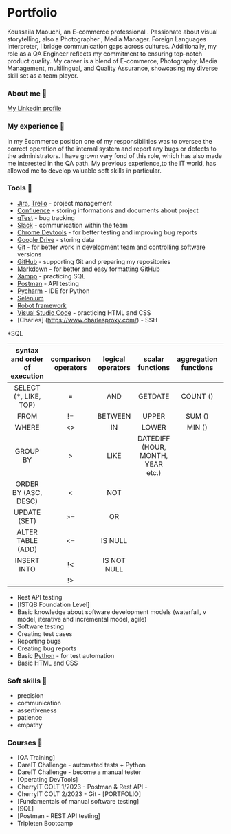 # Portfolio
Koussaila Maouchi, an E-commerce professional . Passionate about visual storytelling, also a Photographer , Media Manager. Foreign Languages Interpreter, I bridge communication gaps across cultures. Additionally, my role as a QA Engineer reflects my commitment to ensuring top-notch product quality. My career is a blend of E-commerce, Photography, Media Management, multilingual, and Quality Assurance, showcasing my diverse skill set as a team player.
### About me :wave:


[My Linkedin profile](https://www.linkedin.com/in/koussailamehdi/)

### My experience :office:
In my Ecommerce position one of my responsibilities was to oversee the correct operation of the internal system and report any bugs or defects to the administrators. I have grown very fond of this role, which has also made me interested in the QA path. My previous experience,to the IT world, has allowed me to develop valuable soft skills in particular.

### Tools :wrench:
* [Jira](https://www.atlassian.com/en/software/jira), [Trello](https://trello.com/pl/tour) - project management
* [Confluence](https://www.atlassian.com/software/confluence) - storing informations and documents about project
* [qTest](https://www.tricentis.com/products/unified-test-management-qtest/test-case-manager) - bug tracking
* [Slack](https://slack.com/) - communication within the team
* [Chrome Devtools](https://developer.chrome.com/docs/devtools/) - for better testing and improving bug reports
* [Google Drive](https://www.google.com/drive/) - storing data
* [Git](https://git-scm.com/) - for better work in development team and controlling software versions
* [GitHub](https://github.com/) - supporting Git and preparing my repositories
* [Markdown](https://docs.github.com/en/get-started/writing-on-github/getting-started-with-writing-and-formatting-on-github/basic-writing-and-formatting-syntax) - for better and easy formatting GitHub
* [Xampp](https://www.apachefriends.org/pl/index.html) - practicing SQL
* [Postman](https://www.postman.com/) - API testing
* [Pycharm](https://www.jetbrains.com/pycharm/) - IDE for Python
* [Selenium](https://www.selenium.dev/)
* [Robot framework](https://robotframework.org/)
* [Visual Studio Code](https://code.visualstudio.com/) - practicing HTML and CSS
* [Charles] (https://www.charlesproxy.com/) - SSH

*SQL
 
| syntax and order of execution | comparison operators | logical operators | scalar functions                 | aggregation functions | others
|:-----------------------------:|:--------------------:|:-----------------:|:--------------------------------:|:---------------------:|:-------:|
| SELECT (*, LIKE, TOP)         |          =           | AND               | GETDATE                          | COUNT ()              | JOIN    |
| FROM                          |         !=           |   BETWEEN         | UPPER                            | SUM ()                | AS      |
| WHERE                         |         <>           |    IN             | LOWER                            | MIN ()                |  UNION  |
| GROUP BY                      |          >           |    LIKE           | DATEDIFF (HOUR, MONTH, YEAR etc.)|                       |         |
| ORDER BY (ASC, DESC)          |          <           |    NOT            |                                  |                       |         |
|  UPDATE (SET)                 |         >=           |    OR             |                                  |                       |         |
|    ALTER TABLE (ADD)          |         <=           |    IS NULL        |                                  |                       |         |
|  INSERT INTO                  |         !<           |    IS NOT NULL    |                                  |                       |         |
|                               |         !>           |                   |                                  |                       |         |

* Rest API testing
* [ISTQB Foundation Level]
* Basic knowledge about software development models (waterfall, v model, iterative and incremental model, agile)
* Software testing
* Creating test cases
* Reporting bugs
* Creating bug reports
* Basic [Python](https://www.python.org/) - for test automation
* Basic HTML and CSS

### Soft skills :file_folder:
* precision
* communication
* assertiveness
* patience
* empathy

### Courses :notebook:
* [QA Training]
* DareIT Challenge - automated tests + Python 
* DareIT Challenge - become a manual tester 
* [Operating DevTools]
* CherryIT COLT 1/2023 - Postman & Rest API - 
* CherryIT COLT 2/2023 - Git - [PORTFOLIO]
* [Fundamentals of manual software testing]
* [SQL]
* [Postman - REST API testing]
* Tripleten Bootcamp
